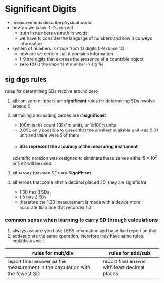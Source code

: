 # Significant Digits

* measurements describe physical world
* how do we know if it's correct
	* truth in numbers vs truth in words
	* we have to consider the language of numbers and how it conveys information
* system of numbers is made from 10 digits 0-9 (base 10)
	* how are we certain that it contains information
	* 1-9 are digits that express the presence of a countable object
	* **zero (0)** is the important number in sig fig
## sig digs rules 
rules for determining SDs revolve around zero
1. all non-zero numbers are **significant**
   rules for determining SDs revolve around 0
2. all trailing and leading zeroes are **insignificant**
	- 100m is the count 100x1m units, or 1x100m units
	- 0.05L only possible to guess that the smallest available unit was 0.01 unit and there were 5 of them
	- #### SDs represent the accuracy of the measuring instrument
	scientific notation was designed to eliminate these zeroes
		either $5\times10^2$ or $5\,e2$ will be used

3. all zeroes between SDs are **Significant**
4. all zeroes that come after a decimal placed SD, they are significant
	- 1.30 has 3 SDs
	- 1.3 has 2 SDs
	- therefore the 1.30 measurement is made with a device more accurate than one that recorded 1.3
### common sense when learning to carry SD through calculations
1. always assume you have LESS information and base final report on that
2. add+sub are the same operation, therefore they have same rules. mult/div as well.

| rules for mult/div                                                           | rules for add/sub                             |
| ---------------------------------------------------------------------------- | --------------------------------------------- |
| report final answer as the measurement in the calculation with the fewest SD | report final answer with least decimal places |
